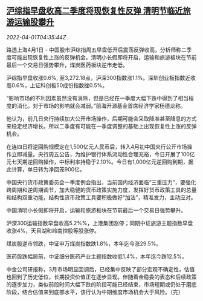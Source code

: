 <!--1648789263000-->
[沪综指早盘收高二季度将现恢复性反弹 清明节临近旅游运输股攀升](https://cn.reuters.com/article/china-stock-market-morning-0401-idCNKCS2LT336)
------

<div><i>2022-04-01T04:35:44Z</i></div><p>路透上海4月1日 - 中国股市沪综指周五早盘低开后震荡反弹收高，分析师称二季度可能出现恢复性上涨的反弹机会。清明小长假即将开启，运输和旅游板块在节前最后一个交易日强势攀升，煤炭医药板块逆市走低。</p><p>沪综指早盘收涨0.6%, 至3,272.18点，沪深300指数涨1.1%。深圳创业板指数近收高0.6%，上证科创板50成份指数挫0.5%。</p><p>“影响市场的不利因素虽然没有消除，但是已经在一季度大幅下跌中得到了相当程度的消化。对于市场的影响就会减弱。”前海开源基金首席经济学家杨德龙称。</p><p>他认为，前几日央行持续加大公开市场操作，后期可能会采取降准甚至降息的方式来稳定经济增长。所以二季度有可能在一季度调整的基础上出现恢复性上涨的反弹机会。</p><p>在连四日将逆回购规模定在1,500亿元人民币后，转入4月初中国央行公开市场操作立即减量。央行周五公告，为维护银行体系流动性合理充裕，今日开展了100亿元七天期逆回购操作，中标利率持稳于2.10%。今日有1,000亿元逆回购到期，据此计算，单日转为净回笼900亿。</p><p>中国央行货币政策委员会一季度例会指出，当前国内经济面临“三重压力”，要强化跨周期和逆周期调节，加大稳健的货币政策实施力度，发挥好货币政策工具的总量和结构双重功能，结构性货币政策工具要积极做好“加法”，精准发力，主动应对。</p><p>中国清明小长假即将开启，运输和旅游板块在节前最后一个交易日强势攀升。</p><p>沪深300运输指数早盘收高5.2%%，上港集团涨停；同期中证旅游主题指数早盘收涨4%，天目湖和岭南控股等股涨停。</p><p>煤炭股逆市领跌，中证申万煤炭指数跌1.8%，本年迄今涨29.5%。</p><p>医药股跌幅居前，中证细分医药产业主题指数收低1.4%，本年迄今跌12.5%。</p><p>中金公司研报称，3月市场明显回调后，已经集中反映了部分宏观不确定性，估值也回到了历史低位，长期投资价值正在逐步显现。伴随着金稳委的表态和后续政策的逐步加力，类似前段时间大幅下跌的阶段可能已经结束，市场短期或仍处于磨底阶段，结合估值来到底部水平，该行认为中期维度市场机会大于风险。（完）</p>
